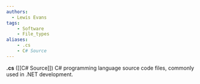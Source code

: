 ```yaml
---
authors:
  - Lewis Evans
tags:
    - Software
    - File_types
aliases:
    - .cs
    - C# Source
---
```

**.cs** ([[C# Source]]) C# programming language source code files, commonly used in .NET development.

